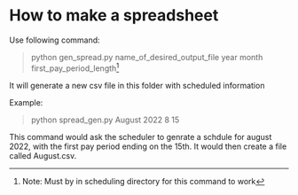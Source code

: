 # How to make a spreadsheet

Use following command:
>python gen_spread.py name_of_desired_output_file year month first_pay_period_length[^1]

It will generate a new csv file in this folder with scheduled information

Example: 
>python spread_gen.py August 2022 8 15

This command would ask the scheduler to genrate a schdule for august 2022, with the first pay period ending on the 15th. 
It would then create a file called August.csv.

[^1]: Note: Must by in scheduling directory for this command to work 